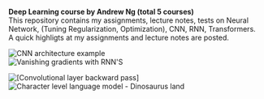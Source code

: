 **Deep Learning course by Andrew Ng (total 5 courses)**<br>
This repository contains my assignments, lecture notes, tests on Neural Network, (Tuning Regularization, Optimization), CNN, RNN, Transformers.<br>
A quick highligts at my assignments and lecture notes are posted.

![CNN architecture example](https://user-images.githubusercontent.com/107101940/185766740-e00f7e48-48b2-4737-940e-99ac18f54494.png)<br>
![Vanishing gradients with RNN'S](https://user-images.githubusercontent.com/107101940/185766501-b4a312a9-7441-4c5d-97ed-59969e6ef58c.png)

 ![[Convolutional layer backward pass]](https://user-images.githubusercontent.com/107101940/185766637-06cf360b-e781-4a52-aed3-8f0bb11884b1.PNG)
![Character level language model - Dinosaurus land](https://user-images.githubusercontent.com/107101940/185766675-bf833b41-fbc2-41a4-8a5d-6eed77045078.png)

